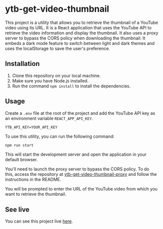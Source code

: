 # ytb-get-video-thumbnail

This project is a utility that allows you to retrieve the thumbnail of a YouTube video using its URL. It is a React application that uses the YouTube API to retrieve the video information and display the thumbnail. It also uses a proxy server to bypass the CORS policy when downloading the thumbnail. It embeds a dark mode feature to switch between light and dark themes and uses the localStorage to save the user's preference.

## Installation

1. Clone this repository on your local machine.
2. Make sure you have Node.js installed.
3. Run the command `npm install` to install the dependencies.

## Usage

Create a `.env` file at the root of the project and add the YouTube API key as an environment variable `REACT_APP_API_KEY`.

```env
YTB_API_KEY=YOUR_API_KEY
```

To use this utility, you can run the following command:

```bash
npm run start
```

This will start the development server and open the application in your default browser.

You'll need to launch the proxy server to bypass the CORS policy. To do this, access the repository at [ytb-get-video-thumbnail-proxy](https://github.com/AxelVilleret/ytb-get-video-thumbnail-proxy) and follow the instructions in the README.

You will be prompted to enter the URL of the YouTube video from which you want to retrieve the thumbnail.

## See live

You can see this project live [here](https://ytb-get-video-thumbnail.netlify.app/).
